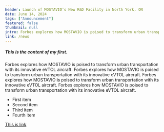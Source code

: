 ```yaml
---
header: Launch of MOSTAVIO’s New R&D Facility in North York, ON
date: June 14, 2024
tags: ["Announcement"]
featured: false
thumbnail: null
intro: Forbes explores how MOSTAVIO is poised to transform urban transportation with its innovative eVTOL aircraft.
link: /news
---
```


##### This is the content of my first.
Forbes explores how MOSTAVIO is poised to transform urban transportation with its innovative eVTOL aircraft. Forbes explores how MOSTAVIO is poised to transform urban transportation with its innovative eVTOL aircraft. Forbes explores how MOSTAVIO is poised to transform urban transportation with its innovative eVTOL aircraft.
Forbes explores how MOSTAVIO is poised to transform urban transportation with its innovative eVTOL aircraft.

- First item
- Second item
- Third item
- Fourth item

[This is link](/news/mostavio-certification)